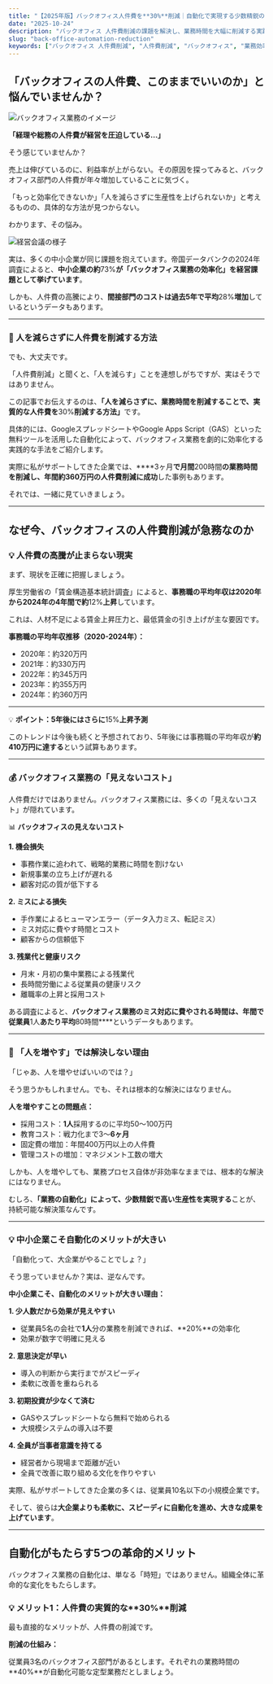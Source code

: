 ```yaml
---
title: "【2025年版】バックオフィス人件費を**30%**削減｜自動化で実現する少数精鋭の組織運営"
date: "2025-10-24"
description: "バックオフィス 人件費削減の課題を解決し、業務時間を大幅に削減する実践的な方法をご紹介。GASやスプレッドシートを活用した自動化で、今すぐ始められる効率化術を詳しく解説します。"
slug: "back-office-automation-reduction"
keywords: ["バックオフィス 人件費削減", "人件費削減", "バックオフィス", "業務効率化", "自動化", "生産性向上"]
---
```


## <span class="text-underline">「バックオフィスの人件費、このままでいいのか」と悩んでいませんか？</span>

![バックオフィス業務のイメージ](https://images.unsplash.com/photo-1454165804606-c3d57bc86b40?w=800&h=400&fit=crop)

<span class="text-teal">**「経理や総務の人件費が経営を圧迫している...」**</span>

そう感じていませんか？

売上は伸びているのに、利益率が上がらない。その原因を探ってみると、バックオフィス部門の人件費が年々増加していることに気づく。

「もっと効率化できないか」「人を減らさずに生産性を上げられないか」と考えるものの、具体的な方法が見つからない。

わかります、その悩み。

![経営会議の様子](https://images.unsplash.com/photo-1552664730-d307ca884978?w=1200&q=80)

実は、多くの中小企業が同じ課題を抱えています。帝国データバンクの2024年調査によると、**中小企業の約**73%**が「バックオフィス業務の効率化」を経営課題として挙げています**。

しかも、人件費の高騰により、**間接部門のコストは過去5年で平均**28%**増加**しているというデータもあります。

---

### 📝 人を減らさずに人件費を削減する方法

でも、大丈夫です。

「人件費削減」と聞くと、「人を減らす」ことを連想しがちですが、実はそうではありません。

この記事でお伝えするのは、<span class="text-teal">**「人を減らさずに、業務時間を削減することで、実質的な人件費を**30%**削減する方法」**</span>です。

具体的には、GoogleスプレッドシートやGoogle Apps Script（GAS）といった無料ツールを活用した自動化によって、バックオフィス業務を劇的に効率化する実践的な手法をご紹介します。

実際に私がサポートしてきた企業では、****3ヶ月**で月間**200時間**の業務時間を削減し、年間約360万円の人件費削減に成功**した事例もあります。

それでは、一緒に見ていきましょう。

---

## <span class="text-underline">なぜ今、バックオフィスの人件費削減が急務なのか</span>

### <span class="text-teal">💡 人件費の高騰が止まらない現実</span>

まず、現状を正確に把握しましょう。

厚生労働省の「賃金構造基本統計調査」によると、**事務職の平均年収は2020年から2024年の4年間で約**12%**上昇**しています。

これは、人材不足による賃金上昇圧力と、最低賃金の引き上げが主な要因です。

**事務職の平均年収推移（2020-2024年）：**
- 2020年：約320万円
- 2021年：約330万円
- 2022年：約345万円
- 2023年：約355万円
- 2024年：約360万円

---

💡 **ポイント：5年後にはさらに**15%**上昇予測**

このトレンドは今後も続くと予想されており、5年後には事務職の平均年収が**約410万円に達する**という試算もあります。

---

### 💰 バックオフィス業務の「見えないコスト」

人件費だけではありません。バックオフィス業務には、多くの「見えないコスト」が隠れています。

📊 **バックオフィスの見えないコスト**

**1. 機会損失**
- 事務作業に追われて、戦略的業務に時間を割けない
- 新規事業の立ち上げが遅れる
- 顧客対応の質が低下する

**2. ミスによる損失**
- 手作業によるヒューマンエラー（データ入力ミス、転記ミス）
- ミス対応に費やす時間とコスト
- 顧客からの信頼低下

**3. 残業代と健康リスク**
- 月末・月初の集中業務による残業代
- 長時間労働による従業員の健康リスク
- 離職率の上昇と採用コスト

ある調査によると、**バックオフィス業務のミス対応に費やされる時間は、年間で従業員**1人**あたり平均**80時間****というデータもあります。

---

### 🔧 「人を増やす」では解決しない理由

「じゃあ、人を増やせばいいのでは？」

そう思うかもしれません。でも、それは根本的な解決にはなりません。

**人を増やすことの問題点：**
- 採用コスト：**1人**採用するのに平均50〜100万円
- 教育コスト：戦力化まで3〜**6ヶ月**
- 固定費の増加：年間400万円以上の人件費
- 管理コストの増加：マネジメント工数の増大

しかも、人を増やしても、業務プロセス自体が非効率なままでは、根本的な解決にはなりません。

むしろ、**「業務の自動化」によって、少数精鋭で高い生産性を実現する**ことが、持続可能な解決策なんです。

---

### <span class="text-teal">💡 中小企業こそ自動化のメリットが大きい</span>

「自動化って、大企業がやることでしょ？」

そう思っていませんか？実は、逆なんです。

**中小企業こそ、自動化のメリットが大きい理由：**

**1. 少人数だから効果が見えやすい**
- 従業員5名の会社で**1人**分の業務を削減できれば、**20%**の効率化
- 効果が数字で明確に見える

**2. 意思決定が早い**
- 導入の判断から実行までがスピーディ
- 柔軟に改善を重ねられる

**3. 初期投資が少なくて済む**
- GASやスプレッドシートなら無料で始められる
- 大規模システムの導入は不要

**4. 全員が当事者意識を持てる**
- 経営者から現場まで距離が近い
- 全員で改善に取り組める文化を作りやすい

実際、私がサポートしてきた企業の多くは、従業員10名以下の小規模企業です。

そして、彼らは**大企業よりも柔軟に、スピーディに自動化を進め、大きな成果を上げています**。

---

## <span class="text-underline">自動化がもたらす5つの革命的メリット</span>

バックオフィス業務の自動化は、単なる「時短」ではありません。組織全体に革命的な変化をもたらします。

### <span class="text-teal">💡 メリット1：人件費の実質的な**30%**削減</span>

最も直接的なメリットが、人件費の削減です。

**削減の仕組み：**

従業員3名のバックオフィス部門があるとします。それぞれの業務時間の**40%**が自動化可能な定型業務だとしましょう。